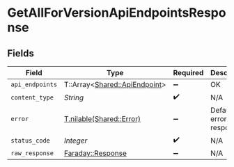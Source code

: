 # GetAllForVersionApiEndpointsResponse


## Fields

| Field                                                                       | Type                                                                        | Required                                                                    | Description                                                                 |
| --------------------------------------------------------------------------- | --------------------------------------------------------------------------- | --------------------------------------------------------------------------- | --------------------------------------------------------------------------- |
| `api_endpoints`                                                             | T::Array<[Shared::ApiEndpoint](../../models/shared/apiendpoint.md)>         | :heavy_minus_sign:                                                          | OK                                                                          |
| `content_type`                                                              | *String*                                                                    | :heavy_check_mark:                                                          | N/A                                                                         |
| `error`                                                                     | [T.nilable(Shared::Error)](../../models/shared/error.md)                    | :heavy_minus_sign:                                                          | Default error response                                                      |
| `status_code`                                                               | *Integer*                                                                   | :heavy_check_mark:                                                          | N/A                                                                         |
| `raw_response`                                                              | [Faraday::Response](https://www.rubydoc.info/gems/faraday/Faraday/Response) | :heavy_minus_sign:                                                          | N/A                                                                         |